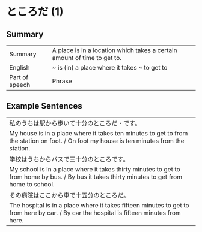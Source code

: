# ところだ (1)

## Summary

<table><tr>   <td>Summary</td>   <td>A place is in a location which takes a certain amount of time to get to.</td></tr><tr>   <td>English</td>   <td>~ is (in) a place where it takes ~ to get to</td></tr><tr>   <td>Part of speech</td>   <td>Phrase</td></tr></table>

## Example Sentences

<table><tr><td>私のうちは駅から歩いて十分のところだ・です。</td></tr><tr><td>My house is in a place where it takes ten minutes to get to from the station on foot. / On foot my house is ten minutes from the station.</td></tr><tr><td>学校はうちからバスで三十分のところです。</td></tr><tr><td>My school is in a place where it takes thirty minutes to get to from home by bus. / By bus it takes thirty minutes to get from home to school.</td></tr><tr><td>その病院はここから車で十五分のところだ。</td></tr><tr><td>The hospital is in a place where it takes fifteen minutes to get to from here by car. / By car the hospital is fifteen minutes from here.</td></tr></table>

